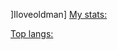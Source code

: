 ]Iloveoldman]
[My stats:](https://github-readme-stats.vercel.app/api?username=YOUR_USERNAME&show_icons=true&theme=tokyonight)

[Top langs:](https://github-readme-stats.vercel.app/api/top-langs/?username=YOUR_USERNAME&layout=compact&theme=tokyonight)

